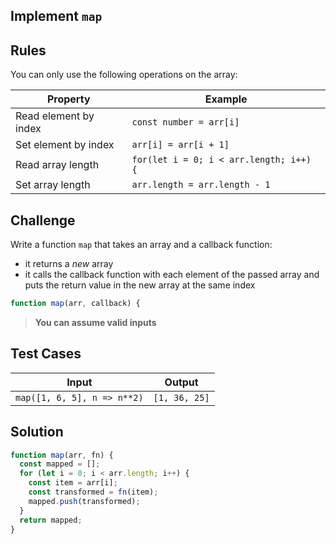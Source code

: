 ## Implement `map`

## Rules

You can only use the following operations on the array:

| Property              | Example                                 |
| --------------------- | --------------------------------------- |
| Read element by index | `const number = arr[i]`                 |
| Set element by index  | `arr[i] = arr[i + 1]`                   |
| Read array length     | `for(let i = 0; i < arr.length; i++) {` |
| Set array length      | `arr.length = arr.length - 1`           |

## Challenge

Write a function `map` that takes an array and a callback function:

- it returns a _new_ array
- it calls the callback function with each element of the passed array and puts the return value in the new array at the same index

```js
function map(arr, callback) {
```

> **You can assume valid inputs**

## Test Cases

| Input                       | Output        |
| --------------------------- | ------------- |
| `map([1, 6, 5], n => n**2)` | `[1, 36, 25]` |

## Solution

```js
function map(arr, fn) {
  const mapped = [];
  for (let i = 0; i < arr.length; i++) {
    const item = arr[i];
    const transformed = fn(item);
    mapped.push(transformed);
  }
  return mapped;
}
```
